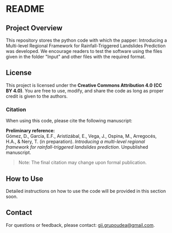 # README

## Project Overview
This repository stores the python code with which the papper: Introducing a Multi-level Regional Framework for Rainfall-Triggered Landslides Prediction was developed. We encourage readers to test the software using the files given in the folder "Input" and other files with the required format.

## License
This project is licensed under the **Creative Commons Attribution 4.0 (CC BY 4.0)**. You are free to use, modify, and share the code as long as proper credit is given to the authors.

### Citation
When using this code, please cite the following manuscript:

**Preliminary reference:**  
Gómez, D., García, E.F., Aristizábal, E., Vega, J., Ospina, M., Arregocés, H.A., & Nery, T. (in preparation). *Introducing a multi-level regional framework for rainfall-triggered landslides prediction*. Unpublished manuscript.

> Note: The final citation may change upon formal publication.

## How to Use
Detailed instructions on how to use the code will be provided in this section soon.

## Contact
For questions or feedback, please contact: gii.grupoudea@gmail.com.



